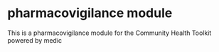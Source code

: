 # pharmacovigilance module

This is a pharmacovigilance module for the Community Health Toolkit powered by medic
